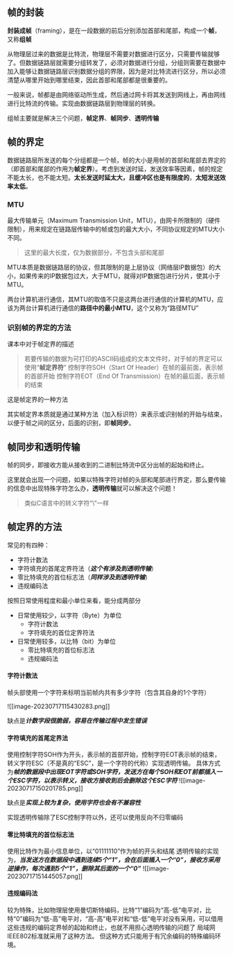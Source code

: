 ## 帧的封装

**封装成帧**（framing），是在一段数据的前后分别添加首部和尾部，构成一个**帧**，又称**组帧**

从物理层过来的数据是比特流，物理层不需要对数据进行区分，只需要传输就够了。但数据链路层就需要分组转发了，必须对数据进行分组，分组则需要在数据中加入能够让数据链路层识别数据分组的界限，因为是对比特流进行区分，所以必须清楚从哪里开始到哪里结束，因此首部和尾部都是很重要的。

一般来说，帧都是由网络驱动所生成，然后通过网卡将其发送到网线上，再由网线进行比特流的传输。实现由数据链路层到物理层的转换。

组帧主要就是解决三个问题，**帧定界**、**帧同步**、**透明传输**

## 帧的界定

数据链路层所发送的每个分组都是一个帧，帧的大小是用帧的首部和尾部去界定的（即首部和尾部的作用为**帧定界**）。考虑到发送时延，发送效率等因素，帧的规定不能太长，也不能太短。**太长发送时延太大，且缓冲区也是有限度的**，**太短发送效率太低**。

### MTU

最大传输单元（Maximum Transmission Unit，MTU），由网卡所限制的（硬件限制），用来规定在链路层传输中的帧或包的最大大小，不同协议规定的MTU大小不同。

>这里的最大长度，仅为数据部分，不包含头部和尾部

MTU本质是数据链路层的协议，但其限制的是上层协议（网络层IP数据包）的大小，如果传来的IP数据包过大，大于MTU，就得对IP数据包进行分片，使其小于MTU。

两台计算机进行通信，其MTU的取值不只是这两台进行通信的计算机的MTU，应该为两台计算机进行通信的**路径中的最小MTU**，这个又称为“路径MTU”

### 识别帧的界定的方法

课本中对于帧定界的描述
>若要传输的数据为可打印的ASCII码组成的文本文件时，对于帧的界定可以使用“**帧定界符**”
>控制字符SOH（Start Of Header）在帧的最前面，表示帧的首部开始
>控制字符EOT（End Of Transmission）在帧的最后面，表示帧的结束

这是帧定界的一种方法

其实帧定界本质就是通过某种方法（加入标识符）来表示或识别帧的开始与结束，以便于帧之间的区分，后面的识别，即**帧同步**。

## 帧同步和透明传输

帧的同步，即接收方能从接收到的二进制比特流中区分出帧的起始和终止。

这里就会出现一个问题，如果以特殊字符对帧的头部和尾部进行界定，那么要传输的信息中出现特殊字符怎么办，**透明传输**就可以解决这个问题！

> 类似C语言中的转义字符“\”一样

## 帧定界的方法

常见的有四种：

- 字符计数法
- 字符填充的首尾定界符法（***这个有涉及到透明传输***）
- 零比特填充的首位标志法（***同样涉及到透明传输***）
- 违规编码法

按照日常使用程度和最小单位来看，能分成两部分
- 日常使用较少，以字符（Byte）为单位
	- 字符计数法
	- 字符填充的首位定界符法
- 日常使用较多，以比特（bit）为单位
	- 零比特填充的首位标志法
	- 违规编码法

#### 字符计数法

帧头部使用一个字符来标明当前帧内共有多少字符（包含其自身的1个字符）

![[image-20230717115430283.png]]

缺点是***计数字段很脆弱，容易在传输过程中发生错误***

#### 字符填充的首尾定界法

使用控制字符SOH作为开头，表示帧的首部开始，控制字符EOT表示帧的结束，转义字符ESC（不是真的“ESC”，是一个字符的代称）实现透明传输。
具体方式为***帧的数据段中出现EOT字符或SOH字符，发送方在每个SOH和EOT前都插入一个ESC字符，以表示转义，接收方接收到后会删除这个ESC字符***
![[image-20230717150201785.png]]

缺点是***实现上较为复杂，使用字符也会有不兼容性***

实现透明传输除了ESC控制字符以外，还可以使用反向不归零编码

#### 零比特填充的首位标志法

使用比特作为最小信息单位，以“01111110”作为帧的开头和结尾
透明传输的实现为，***当发送方在数据段中遇到连续5个“1”，会在后面插入一个“0”，接收方采用逆操作，每次遇到5个“1”，删除其后面的一个“0”***
![[image-20230717151445057.png]]

#### 违规编码法

较为特殊，比如物理层使用曼切斯特编码，比特“1”编码为“高-低”电平对，比特“0”编码为“低-高”电平对，“高-高”电平对和“低-低”电平对没有采用，可以借用这些违规的编码定界帧的起始和终止，也就不用担心透明传输的问题了
局域网IEEE802标准就采用了这种方法。
但这种方式只能用于有冗余编码的特殊编码环境。